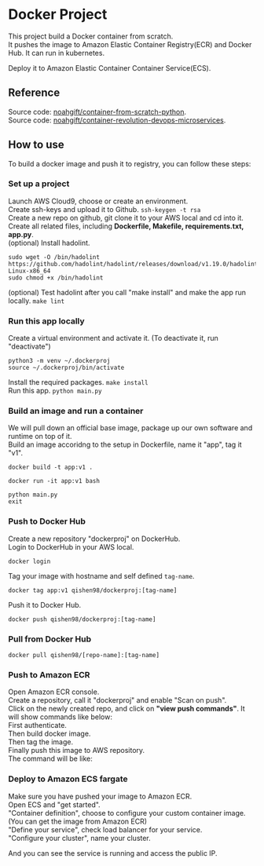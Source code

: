 # Docker Project

This project build a Docker container from scratch.  
It pushes the image to Amazon Elastic Container Registry(ECR) and Docker Hub. 
It can run in kubernetes.

Deploy it to Amazon Elastic Container Container Service(ECS).  

## Reference

Source code: [noahgift/container-from-scratch-python](https://github.com/noahgift/container-from-scratch-python).  
Source code: [noahgift/container-revolution-devops-microservices](https://github.com/noahgift/container-revolution-devops-microservices).  


## How to use

To build a docker image and push it to registry, you can follow these steps:

### Set up a project

Launch AWS Cloud9, choose or create an environment.  
Create ssh-keys and upload it to Github.  ``ssh-keygen -t rsa``  
Create a new repo on github, git clone it to your AWS local and cd into it.  
Create all related files, including **Dockerfile, Makefile, requirements.txt, app.py**.  
(optional) Install hadolint.  

```
sudo wget -O /bin/hadolint https://github.com/hadolint/hadolint/releases/download/v1.19.0/hadolint-Linux-x86_64
sudo chmod +x /bin/hadolint
```

(optional) Test hadolint after you call "make install" and make the app run locally.  ```make lint```  

### Run this app locally

Create a virtual environment and activate it. (To deactivate it, run "deactivate") 

```
python3 -m venv ~/.dockerproj
source ~/.dockerproj/bin/activate
```

Install the required packages. ```make install```  
Run this app. ```python main.py```  

### Build an image and run a container

We will pull down an official base image, package up our own software and runtime on top of it.  
Build an image accoridng to the setup in Dockerfile, name it "app", tag it "v1".  

```
docker build -t app:v1 .
```

```
docker run -it app:v1 bash 
```

```
python main.py
exit
```

### Push to Docker Hub

Create a new repository "dockerproj" on DockerHub.  
Login to DockerHub in your AWS local.  

```
docker login
```

Tag your image with hostname and self defined ```tag-name```.  

```
docker tag app:v1 qishen98/dockerproj:[tag-name]
```

Push it to Docker Hub.

```
docker push qishen98/dockerproj:[tag-name]
```

### Pull from Docker Hub

```
docker pull qishen98/[repo-name]:[tag-name]
```

### Push to Amazon ECR

Open Amazon ECR console.  
Create a repository, call it "dockerproj" and enable "Scan on push".  
Click on the newly created repo, and click on **"view push commands"**. It will show commands like below:  
First authenticate.  
Then build docker image.  
Then tag the image.  
Finally push this image to AWS repository.  
The command will be like:  

### Deploy to Amazon ECS fargate

Make sure you have pushed your image to Amazon ECR.  
Open ECS and "get started".  
"Container definition", choose to configure your custom container image. (You can get the image from Amazon ECR)  
 "Define your service", check load balancer for your service.  
 "Configure your cluster", name your cluster.  

And you can see the service is running and access the public IP.

### 
